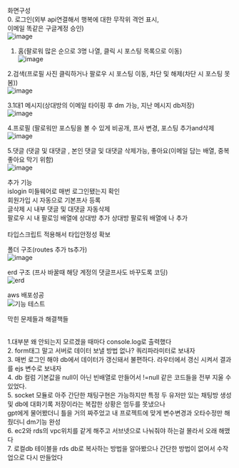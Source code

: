 화면구성<br>
0. 로그인(외부 api연결해서 행복에 대한 무작위 격언 표시,<br>
          이메일 똑같은 구글계정 승인)<br>
 ![image](https://github.com/ljw20215223/instagram-nodejs/assets/118512075/e88f2c61-c0c3-4685-b537-ac44c158a75b)
         
1. 홈(팔로워 많은 순으로 3명 나열, 클릭 시 포스팅 목록으로 이동)<br>
![image](https://github.com/ljw20215223/instagram-nodejs/assets/118512075/9f0ad567-fdb1-434c-9691-0642c4ab19f8)

2.검색(프로필 사진 클릭하거나 팔로우 시 포스팅 이동, 차단 및 해제(차단 시 포스팅 못봄))<br>
![image](https://github.com/ljw20215223/instagram-nodejs/assets/118512075/cae24b0d-0065-4fc4-abf5-6dd02f2717d3)

3.1대1 메시지(상대방의 이메일 타이핑 후 dm 가능, 지난 메시지 db저장)<br>
![image](https://github.com/ljw20215223/instagram-nodejs/assets/118512075/c59f212f-8a44-4ae7-be87-a9f5f620c638)

4.프로필 (팔로워만 포스팅을 볼 수 있게 비공개, 프사 변경, 포스팅 추가and삭제<br>
![image](https://github.com/ljw20215223/instagram-nodejs/assets/118512075/101a003d-e21c-4a70-bfd2-fbe195adaa1e)

5.댓글 (댓글 및 대댓글 , 본인 댓글 및 대댓글 삭제가능, 좋아요(이메일 담는 배열, 중복 좋아요 막기 위함)<br>
![image](https://github.com/ljw20215223/instagram-nodejs/assets/118512075/fb426f95-489b-4d94-acdc-5ae336c0c703)

추가 기능<br>
islogin 미들웨어로 매번 로그인됐는지 확인<br>
회원가입 시 자동으로 기본프사 등록<br>
글삭제 시 내부 댓글 및 대댓글 자동삭제<br>
팔로우 시 내 팔로잉 배열에 상대방 추가 상대방 팔로워 배열에 나 추가<br><br>
타입스크립트 적용해서 타입안정성 확보<br>


폴더 구조(routes 추가  ts추가)<br>
![image](https://github.com/ljw20215223/instagram-nodejs/assets/118512075/5679d011-b122-41dd-ba3c-df5de58819fd)

erd 구조  (프사 바꿀때 해당 계정의 댓글프사도 바꾸도록 코딩)<br>
![erd](https://github.com/ljw20215223/instagram-nodejs/assets/118512075/216f0aa0-3706-47d3-ae5c-40798c2b6bbb)

aws 배포성공<br>
![기능 테스트](https://github.com/ljw20215223/instagram-nodejs/assets/118512075/914370cc-812c-4704-8c1b-f4fb6701eac3)


막힌 문제들과 해결책들 <br><br>

1.대부분 왜 안되는지 모르겠을 때마다 console.log로 출력했다<br>
2. form태그 말고 서버로 데이터 보낼 방법 없나? 쿼리파라미터로 보내자<br>
3. 매번 로그인 해야 db에서 데이터가 갱신돼서 불편하다. 라우터에서 갱신 시켜서 결과를 ejs 변수로 보내자<br>
4. db 컬럼 기본값을 null이 아닌 빈배열로 만들어서 !=null 같은 코드들을 전부 지울 수 있었다.<br>
5. socket 모듈로 아주 간단한 채팅구현은 가능하지만 특정 두 유저만 있는 채팅방 생성 및 db에 대화기록 저장이라는 복잡한 상황은 엄두를 못냈으나 <br>
gpt에게 물어봤더니 틀을 거의 짜주었고 내 프로젝트에 맞게 변수변경과 오타수정만 해줬더니 dm기능 완성<br>
6. ec2와 rds의 vpc위치를 같게 해주고 서브넷으로 나눠줘야 하는걸 몰라서 오래 해맸다<br>
7. 로컬db 테이블을 rds db로 복사하는 방법을 알아봤으나 간단한 방법이 없어서 수작업으로 다시 만들었다<br> 
